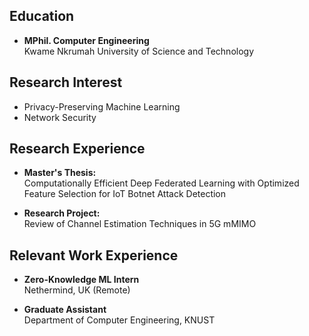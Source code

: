 ## Education
- **MPhil. Computer Engineering**  
  Kwame Nkrumah University of Science and Technology

## Research Interest
- Privacy-Preserving Machine Learning
- Network Security

## Research Experience
- **Master's Thesis:**  
  Computationally Efficient Deep Federated Learning with Optimized Feature Selection for IoT Botnet Attack Detection

- **Research Project:**  
  Review of Channel Estimation Techniques in 5G mMIMO

## Relevant Work Experience
- **Zero-Knowledge ML Intern**  
  Nethermind, UK (Remote)

- **Graduate Assistant**  
  Department of Computer Engineering, KNUST
  
